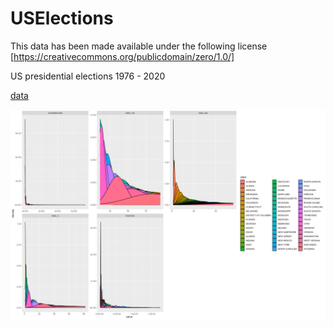 # USElections
This data has been made available under the following license [https://creativecommons.org/publicdomain/zero/1.0/]

US presidential elections 1976 - 2020

[data](https://raw.githubusercontent.com/NicJC/USElections/main/US%20Elections.csv)

![](https://github.com/NicJC/USElections/blob/main/densityplots.png)
